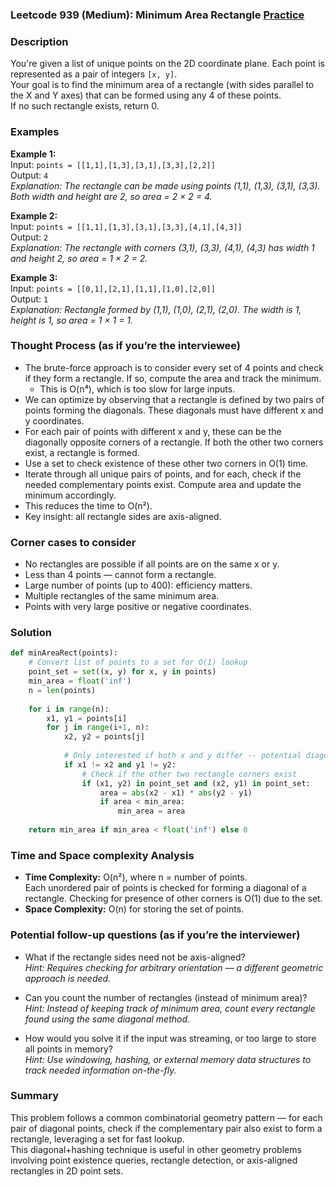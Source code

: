 ### Leetcode 939 (Medium): Minimum Area Rectangle [Practice](https://leetcode.com/problems/minimum-area-rectangle)

### Description  
You're given a list of unique points on the 2D coordinate plane. Each point is represented as a pair of integers `[x, y]`.  
Your goal is to find the minimum area of a rectangle (with sides parallel to the X and Y axes) that can be formed using any 4 of these points.  
If no such rectangle exists, return 0.

### Examples  

**Example 1:**  
Input: `points = [[1,1],[1,3],[3,1],[3,3],[2,2]]`  
Output: `4`  
*Explanation: The rectangle can be made using points (1,1), (1,3), (3,1), (3,3). Both width and height are 2, so area = 2 × 2 = 4.*

**Example 2:**  
Input: `points = [[1,1],[1,3],[3,1],[3,3],[4,1],[4,3]]`  
Output: `2`  
*Explanation: The rectangle with corners (3,1), (3,3), (4,1), (4,3) has width 1 and height 2, so area = 1 × 2 = 2.*

**Example 3:**  
Input: `points = [[0,1],[2,1],[1,1],[1,0],[2,0]]`  
Output: `1`  
*Explanation: Rectangle formed by (1,1), (1,0), (2,1), (2,0). The width is 1, height is 1, so area = 1 × 1 = 1.*

### Thought Process (as if you’re the interviewee)  
- The brute-force approach is to consider every set of 4 points and check if they form a rectangle. If so, compute the area and track the minimum.  
  - This is O(n⁴), which is too slow for large inputs.  
- We can optimize by observing that a rectangle is defined by two pairs of points forming the diagonals. These diagonals must have different x and y coordinates.  
- For each pair of points with different x and y, these can be the diagonally opposite corners of a rectangle. If both the other two corners exist, a rectangle is formed.  
- Use a set to check existence of these other two corners in O(1) time.  
- Iterate through all unique pairs of points, and for each, check if the needed complementary points exist. Compute area and update the minimum accordingly.  
- This reduces the time to O(n²).  
- Key insight: all rectangle sides are axis-aligned.

### Corner cases to consider  
- No rectangles are possible if all points are on the same x or y.
- Less than 4 points — cannot form a rectangle.
- Large number of points (up to 400): efficiency matters.
- Multiple rectangles of the same minimum area.
- Points with very large positive or negative coordinates.

### Solution

```python
def minAreaRect(points):
    # Convert list of points to a set for O(1) lookup
    point_set = set((x, y) for x, y in points)
    min_area = float('inf')
    n = len(points)
    
    for i in range(n):
        x1, y1 = points[i]
        for j in range(i+1, n):
            x2, y2 = points[j]
            
            # Only interested if both x and y differ -- potential diagonal
            if x1 != x2 and y1 != y2:
                # Check if the other two rectangle corners exist
                if (x1, y2) in point_set and (x2, y1) in point_set:
                    area = abs(x2 - x1) * abs(y2 - y1)
                    if area < min_area:
                        min_area = area
                        
    return min_area if min_area < float('inf') else 0
```

### Time and Space complexity Analysis  

- **Time Complexity:** O(n²), where n = number of points.  
  Each unordered pair of points is checked for forming a diagonal of a rectangle. Checking for presence of other corners is O(1) due to the set.
- **Space Complexity:** O(n) for storing the set of points.

### Potential follow-up questions (as if you’re the interviewer)  

- What if the rectangle sides need not be axis-aligned?  
  *Hint: Requires checking for arbitrary orientation — a different geometric approach is needed.*

- Can you count the number of rectangles (instead of minimum area)?  
  *Hint: Instead of keeping track of minimum area, count every rectangle found using the same diagonal method.*

- How would you solve it if the input was streaming, or too large to store all points in memory?  
  *Hint: Use windowing, hashing, or external memory data structures to track needed information on-the-fly.*

### Summary
This problem follows a common combinatorial geometry pattern — for each pair of diagonal points, check if the complementary pair also exist to form a rectangle, leveraging a set for fast lookup.  
This diagonal+hashing technique is useful in other geometry problems involving point existence queries, rectangle detection, or axis-aligned rectangles in 2D point sets.